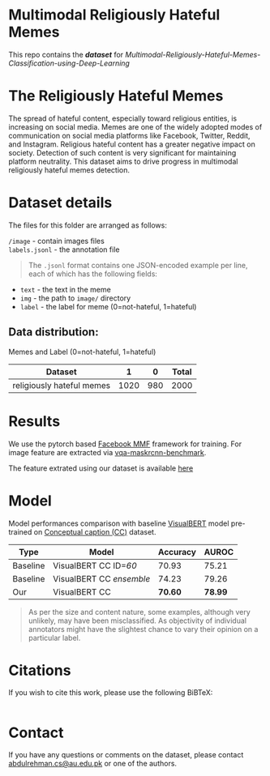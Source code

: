 # Multimodal Religiously Hateful Memes

This repo contains the ***dataset*** for _Multimodal-Religiously-Hateful-Memes-Classification-using-Deep-Learning_

# The Religiously Hateful Memes 

The spread of hateful content, especially toward religious entities, is increasing on social media. Memes are one of the widely adopted modes of communication on social media platforms like Facebook, Twitter, Reddit, and Instagram. Religious hateful content has a greater negative impact on society. Detection of such content is very significant for maintaining platform neutrality. This dataset aims to drive progress in multimodal religiously hateful memes detection.



# Dataset details

The files for this folder are arranged as follows:

`/image`          -        contain images files  
`labels.jsonl`    -        the annotation file


>The `.jsonl` format contains one JSON-encoded example per line, each of which has the following fields:
- `text`        - the text in the meme
- `img`         - the path to `image/` directory
- `label`       - the label for meme (0=not-hateful, 1=hateful)


## Data distribution: 
Memes and Label (0=not-hateful, 1=hateful)

Dataset|1|0|Total
-------------|--------|--------|-----
religiously hateful memes|1020|980|2000

# Results 
We use the pytorch based [Facebook MMF](https://github.com/facebookresearch/mmf) framework for training. For image feature are extracted via [vqa-maskrcnn-benchmark](https://github.com/facebookresearch/mmf/blob/master/tools/scripts/features/extract_features_vmb.py).

The feature extrated using our dataset is available [here](https://drive.google.com/drive/folders/1lj8Bzm993rI28DLzamEtO8a2xvAKlP3T?usp=sharing)

# Model
Model performances comparison with baseline [VisualBERT](https://github.com/uclanlp/visualbert) model pre-trained on [Conceptual caption (CC)](https://github.com/google-research-datasets/conceptual-captions) dataset.


Type|Model|Accuracy|AUROC 
-------------|--------|--------|--------
Baseline |VisualBERT CC ID=_60_ |70.93|75.21
Baseline |VisualBERT CC _ensemble_ |74.23|79.26
Our |VisualBERT CC  |**70.60**|**78.99**




> As per the size and content nature, some examples, although very unlikely, may have been misclassified. As objectivity of individual annotators might have the slightest chance to vary their opinion on a particular label. 



# Citations
If you wish to cite this work, please use the following BiBTeX:

```

```

# Contact
If you have any questions or comments on the dataset, please contact abdulrehman.cs@au.edu.pk or one of the authors.
